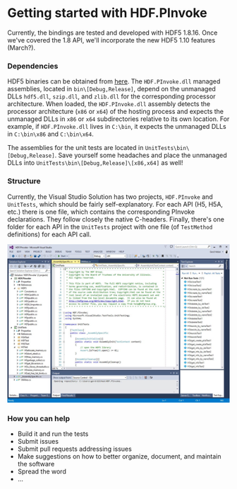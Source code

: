 # Getting started with HDF.PInvoke

Currently, the bindings are tested and developed with HDF5 1.8.16. Once we've covered the 1.8 API, we'll incorporate the new HDF5 1.10 features (March?).

### Dependencies

HDF5 binaries can be obtained from [here](https://www.hdfgroup.org/HDF5/release/obtain5.html). The ``HDF.PInvoke.dll`` managed assemblies, located in ``bin\[Debug,Release]``, depend on the unmanaged DLLs ``hdf5.dll``, ``szip.dll``, and ``zlib.dll`` for the corresponding processor architecture. When loaded, the ``HDF.PInvoke.dll`` assembly detects the processor architecture (``x86`` or ``x64``) of the hosting process and expects the unmanaged DLLs in ``x86`` or ``x64`` subdirectories relative to its own location. For example, if ``HDF.PInvoke.dll`` lives in ``C:\bin``, it expects the unmanaged DLLs in ``C:\bin\x86`` and ``C:\bin\x64``.

The assemblies for the unit tests are located in ``UnitTests\bin\[Debug,Release]``. Save yourself some headaches and place the unmanaged DLLs into ``UnitTests\bin\[Debug,Release]\[x86,x64]`` as well!

### Structure

Currently, the Visual Studio Solution has two projects, ``HDF.PInvoke`` and ``UnitTests``, which should be fairly self-explanatory. For each API (H5, H5A, etc.) there is one file, which contains the corresponding PInvoke declarations. They follow closely the native C-headers. Finally, there's one folder for each API in the ``UnitTests`` project with one file (of ``TestMethod`` definitions) for each API call.

![Visual Studio Solution](/images/HDF.PInvoke.jpg)

### How you can help

* Build it and run the tests
* Submit issues
* Submit pull requests addressing issues
* Make suggestions on how to better organize, document, and maintain the software
* Spread the word
* ...
